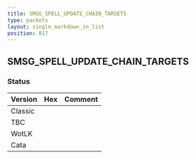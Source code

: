 ```yaml
---
title: SMSG_SPELL_UPDATE_CHAIN_TARGETS
type: packets
layout: single_markdown_in_list
position: 817
---
```


## SMSG_SPELL_UPDATE_CHAIN_TARGETS

### Status

Version | Hex | Comment
---------- | ---------- | ---------- 
Classic |  |  
TBC |  |  
WotLK |  |  
Cata |  |  
